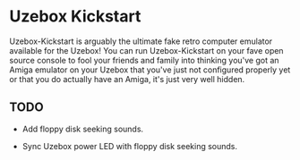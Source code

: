 Uzebox Kickstart
================

Uzebox-Kickstart is arguably the ultimate fake retro computer emulator available for the Uzebox! You can run Uzebox-Kickstart on your fave open source console to fool your friends and family into thinking you've got an Amiga emulator on your Uzebox that you've just not configured properly yet or that you do actually have an Amiga, it's just very well hidden.

TODO
----

* Add floppy disk seeking sounds.

* Sync Uzebox power LED with floppy disk seeking sounds.
